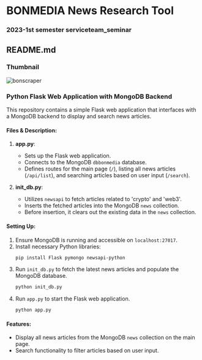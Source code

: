 # BONMEDIA News Research Tool
### 2023-1st semester serviceteam_seminar
## README.md
### Thumbnail
![bonscraper](https://github.com/hongvincent/BONMEDIA-News-Research-Tool/assets/114135756/1b905a47-01b8-439d-bdf3-3ca1f1b9165e)

### Python Flask Web Application with MongoDB Backend

This repository contains a simple Flask web application that interfaces with a MongoDB backend to display and search news articles.

#### Files & Description:

1. **app.py**: 
   - Sets up the Flask web application.
   - Connects to the MongoDB `dbbonmedia` database.
   - Defines routes for the main page (`/`), listing all news articles (`/api/list`), and searching articles based on user input (`/search`).

2. **init_db.py**: 
   - Utilizes `newsapi` to fetch articles related to 'crypto' and 'web3'.
   - Inserts the fetched articles into the MongoDB `news` collection.
   - Before insertion, it clears out the existing data in the `news` collection.

#### Setting Up:

1. Ensure MongoDB is running and accessible on `localhost:27017`.
2. Install necessary Python libraries:
   ```bash
   pip install Flask pymongo newsapi-python
   ```
3. Run `init_db.py` to fetch the latest news articles and populate the MongoDB database.
   ```bash
   python init_db.py
   ```
4. Run `app.py` to start the Flask web application.
   ```bash
   python app.py
   ```

#### Features:

- Display all news articles from the MongoDB `news` collection on the main page.
- Search functionality to filter articles based on user input.
